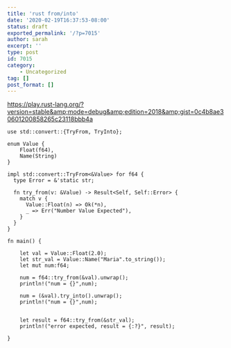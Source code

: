 ```yaml
---
title: 'rust from/into'
date: '2020-02-19T16:37:53-08:00'
status: draft
exported_permalink: '/?p=7015'
author: sarah
excerpt: ''
type: post
id: 7015
category:
    - Uncategorized
tag: []
post_format: []
---
```

https://play.rust-lang.org/?version=stable&amp;mode=debug&amp;edition=2018&amp;gist=0c4b8ae30601200858265c23118bbb4a

```
use std::convert::{TryFrom, TryInto};

enum Value {
    Float(f64),
    Name(String)
}

impl std::convert::TryFrom<&Value> for f64 {
  type Error = &'static str;

  fn try_from(v: &Value) -> Result<Self, Self::Error> {
    match v {
      Value::Float(n) => Ok(*n),
      _ => Err("Number Value Expected"),
    }
  }
}

fn main() {

    let val = Value::Float(2.0);
    let str_val = Value::Name("Maria".to_string());
    let mut num:f64;

    num = f64::try_from(&val).unwrap();
    println!("num = {}",num);

    num = (&val).try_into().unwrap();
    println!("num = {}",num);


    let result = f64::try_from(&str_val);
    println!("error expected, result = {:?}", result);

}

```